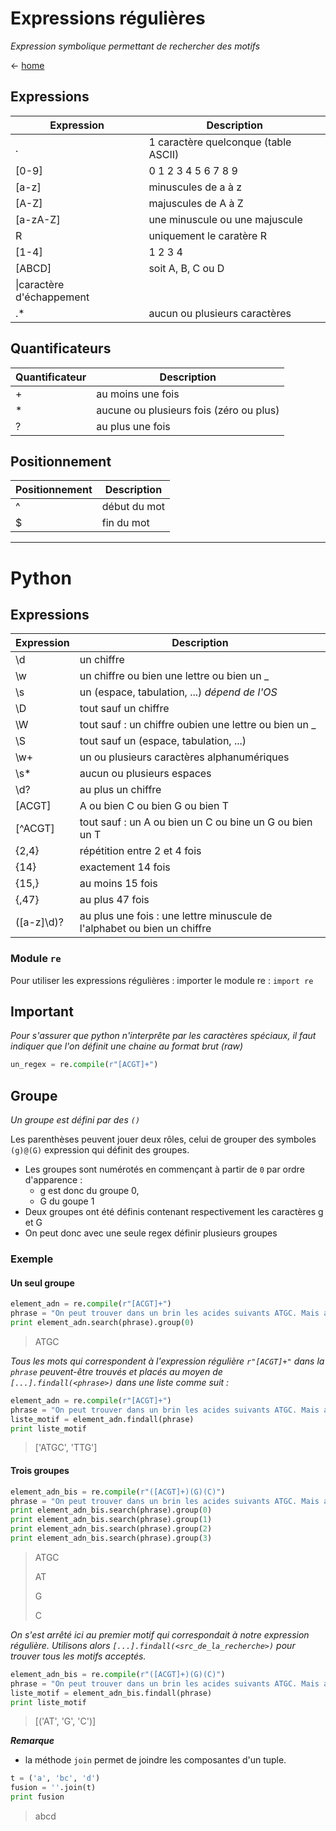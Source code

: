# Expressions régulières
_Expression symbolique permettant de rechercher des motifs_

<- [home](../README.md)

## Expressions
|Expression|Description|
|----------|-----------|
|.|1 caractère quelconque (table ASCII)|
|[0-9]|0 1 2 3 4 5 6 7 8 9|
|[a-z]|minuscules de a à z|
|[A-Z]|majuscules de A à Z|
|[a-zA-Z]|une minuscule ou une majuscule|
|R|uniquement le caratère R|
|[1-4]|1 2 3 4|
|[ABCD]|soit A, B, C ou D|
|\\|caractère d'échappement|
|.*|aucun ou plusieurs caractères|

## Quantificateurs
|Quantificateur|Description|
|--------------|-----------|
|+|au moins une fois|
|*|aucune ou plusieurs fois (zéro ou plus)|
|?|au plus une fois|

## Positionnement
|Positionnement|Description|
|--------------|-----------|
|^|début du mot|
|$|fin du mot|

---

# Python
## Expressions
|Expression|Description|
|----------|-----------|
|\d|un chiffre|
|\w|un chiffre ou bien une lettre ou bien un _|
|\s|un (espace, tabulation, ...) _dépend de l'OS_|
|\D|tout sauf un chiffre|
|\W|tout sauf : un chiffre oubien une lettre ou bien un _|
|\S|tout sauf un (espace, tabulation, ...)|
|\w+|un ou plusieurs caractères alphanumériques|
|\s*|aucun ou plusieurs espaces|
|\d?|au plus un chiffre|
|[ACGT]|A ou bien C ou bien G ou bien T|
|[^ACGT]|tout sauf : un A ou bien un C ou bine un G ou bien un T|
|{2,4}|répétition entre 2 et 4 fois|
|{14}|exactement 14 fois|
|{15,}|au moins 15 fois|
|{,47}|au plus 47 fois|
|([a-z]\d)?|au plus une fois : une lettre minuscule de l'alphabet ou bien un chiffre|

### Module `re`
Pour utiliser les expressions régulières : importer le module re : `import re`

## Important
_Pour s'assurer que python n'interprête par les caractères spéciaux, il faut indiquer que l'on définit une chaine au format brut (raw)_

```python
un_regex = re.compile(r"[ACGT]+")
```

## Groupe
_Un groupe est défini par des `()`_

Les parenthèses peuvent jouer deux rôles, celui de grouper des symboles
`(g)@(G)` expression qui définit des groupes.
- Les groupes sont numérotés en commençant à partir de `0` par ordre d'apparence :
  - g est donc du groupe 0,
  - G du goupe 1
 - Deux groupes ont été définis contenant respectivement les caractères g et G
 - On peut donc avec une seule regex définir plusieurs groupes

### Exemple
#### Un seul groupe
```python
element_adn = re.compile(r"[ACGT]+")
phrase = "On peut trouver dans un brin les acides suivants ATGC. Mais aussi TTG par exemple."
print element_adn.search(phrase).group(0)
```
> ATGC

_Tous les mots qui correspondent à l'expression régulière `r"[ACGT]+"` dans la `phrase` peuvent-être trouvés et placés au moyen de `[...].findall(<phrase>)` dans une liste comme suit :_

```python
element_adn = re.compile(r"[ACGT]+")
phrase = "On peut trouver dans un brin les acides suivants ATGC. Mais aussi TTG par exemple."
liste_motif = element_adn.findall(phrase)
print liste_motif
```
> ['ATGC', 'TTG']

#### Trois groupes
```python
element_adn_bis = re.compile(r"([ACGT]+)(G)(C)")
phrase = "On peut trouver dans un brin les acides suivants ATGC. Mais aussi TTG par exemple."
print element_adn_bis.search(phrase).group(0)
print element_adn_bis.search(phrase).group(1)
print element_adn_bis.search(phrase).group(2)
print element_adn_bis.search(phrase).group(3)
```
> ATGC
>
> AT
>
> G
>
> C

_On s'est arrêté ici au premier motif qui correspondait à notre expression régulière. Utilisons alors `[...].findall(<src_de_la_recherche>)` pour trouver tous les motifs acceptés._

```python
element_adn_bis = re.compile(r"([ACGT]+)(G)(C)")
phrase = "On peut trouver dans un brin les acides suivants ATGC. Mais aussi TTG par exemple."
liste_motif = element_adn_bis.findall(phrase)
print liste_motif
```
> [('AT', 'G', 'C')]

***Remarque***
- la méthode `join` permet de joindre les composantes d'un tuple.
```python
t = ('a', 'bc', 'd')
fusion = ''.join(t)
print fusion
```
> abcd
